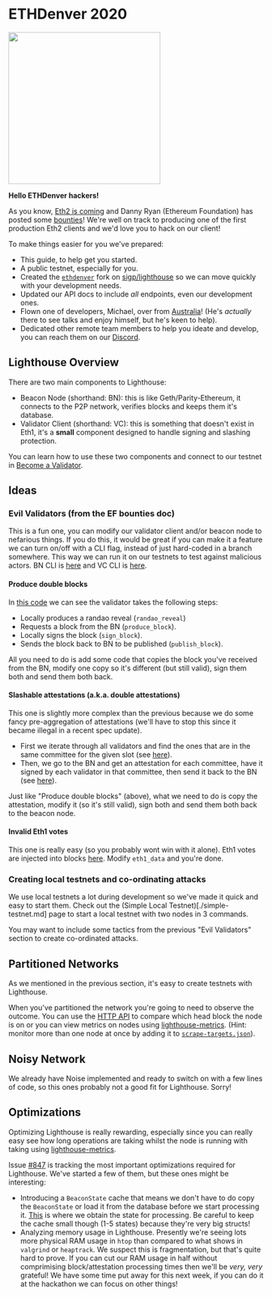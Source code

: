 # ETHDenver 2020

<img style="height:300px" src="https://www.ethdenver.com/wp-content/themes/understrap/img/hero-logo-2020.png"/>

**Hello ETHDenver hackers!**

As you know, [Eth2 is
coming](https://img.buzzfeed.com/buzzfeed-static/static/2019-01/4/12/asset/buzzfeed-prod-web-01/sub-buzz-26378-1546623248-1.jpg)
and Danny Ryan (Ethereum Foundation) has posted some
[bounties](https://notes.ethereum.org/@djrtwo/ethdenver-bounties)! We're well
on track to producing one of the first production Eth2 clients and we'd love
you to hack on our client!

To make things easier for you we've prepared:

- This guide, to help get you started.
- A public testnet, especially for you.
- Created the [`ethdenver`](https://github.com/sigp/lighthouse/pull/854) fork on [sigp/lighthouse](https://github.com/sigp/lighthouse) so we can move quickly with
	your development needs.
- Updated our API docs to include _all_ endpoints, even our development ones.
- Flown one of developers, Michael, over from [Australia](https://sexysciencefacts.files.wordpress.com/2015/07/kangaroo.jpg)! (He's _actually_ there to see talks and enjoy himself, but he's keen to help).
- Dedicated other remote team members to help you ideate and develop, you can
	reach them on our
	[Discord](https://sexysciencefacts.files.wordpress.com/2015/07/kangaroo.jpg).

## Lighthouse Overview

There are two main components to Lighthouse:

- Beacon Node (shorthand: BN): this is like Geth/Parity-Ethereum, it connects to the P2P
	network, verifies blocks and keeps them it's database.
- Validator Client (shorthand: VC): this is something that doesn't exist in Eth1, it's a
	**small** component designed to handle signing and slashing protection.

You can learn how to use these two components and connect to our testnet in
[Become a Validator](./become-a-validator.md).

## Ideas

### Evil Validators (from the EF bounties doc)

This is a fun one, you can modify our validator client and/or beacon node to
nefarious things. If you do this, it would be great if you can make it a
feature we can turn on/off with a CLI flag, instead of just hard-coded in a
branch somewhere. This way we can run it on our testnets to test against
malicious actors. BN CLI is [here](https://github.com/sigp/lighthouse/blob/master/beacon_node/src/cli.rs) and VC CLI is [here](https://github.com/sigp/lighthouse/blob/master/validator_client/src/cli.rs).

#### Produce double blocks

In [this
code](https://github.com/sigp/lighthouse/blob/371e5adcf89d99a5958b802cf9925a990bd66ba6/validator_client/src/block_service.rs#L196-L233)
we can see the validator takes the following steps:

- Locally produces a randao reveal (`randao_reveal`)
- Requests a block from the BN (`produce_block`).
- Locally signs the block (`sign_block`).
- Sends the block back to BN to be published (`publish_block`).


All you need to do is add some code that copies the block you've received from
the BN, modify one copy so it's different (but still valid), sign them both
and send them both back.

#### Slashable attestations (a.k.a. double attestations)

This one is slightly more complex than the previous because we do some fancy
pre-aggregation of attestations (we'll have to stop this since it became
illegal in a recent spec update).

- First we iterate through all validators and find the ones that are in the
	same committee for the given slot (see [here](https://github.com/sigp/lighthouse/blob/371e5adcf89d99a5958b802cf9925a990bd66ba6/validator_client/src/attestation_service.rs#L191-L217)).
- Then, we go to the BN and get an attestation for each committee,
	have it signed by each validator in that committee, then send it back to
	the BN (see [here](https://github.com/sigp/lighthouse/blob/371e5adcf89d99a5958b802cf9925a990bd66ba6/validator_client/src/attestation_service.rs#L232-L279)).

Just like "Produce double blocks" (above), what we need to do is copy the
attestation, modify it (so it's still valid), sign both and send them both back
to the beacon node.

#### Invalid Eth1 votes

This one is really easy (so you probably wont win with it alone). Eth1 votes
are injected into blocks
[here](https://github.com/sigp/lighthouse/blob/371e5adcf89d99a5958b802cf9925a990bd66ba6/beacon_node/beacon_chain/src/beacon_chain.rs#L1396).
Modify `eth1_data` and you're done.

### Creating local testnets and co-ordinating attacks

We use local testnets a lot during development so we've made it quick and easy
to start them. Check out the (Simple Local Testnet)[./simple-testnet.md] page
to start a local testnet with two nodes in 3 commands.

You may want to include some tactics from the previous "Evil Validators"
section to create co-ordinated attacks.

## Partitioned Networks

As we mentioned in the previous section, it's easy to create testnets with
Lighthouse.

When you've partitioned the network you're going to need to observe the
outcome. You can use the [HTTP API](./http.md) to compare which head block the
node is on or you can view metrics on nodes using
[lighthouse-metrics](https://github.com/sigp/lighthouse-metrics). (Hint: monitor more than
one node at once by adding it to
[`scrape-targets.json`](https://github.com/sigp/lighthouse-metrics/blob/master/scrape-targets/scrape-targets.json)).

## Noisy Network

We already have Noise implemented and ready to switch on with a few lines of
code, so this ones probably not a good fit for Lighthouse. Sorry!

## Optimizations

Optimizing Lighthouse is really rewarding, especially since you can really easy
see how long operations are taking whilst the node is running with taking using
[lighthouse-metrics](https://github.com/sigp/lighthouse-metrics).

Issue [#847](https://github.com/sigp/lighthouse/issues/847) is tracking the
most important optimizations required for Lighthouse. We've started a few of
them, but these ones might be interesting:

- Introducing a `BeaconState` cache that means we don't have to do copy the
	`BeaconState` or load it from the database before we start processing it.
	[This](https://github.com/sigp/lighthouse/blob/371e5adcf89d99a5958b802cf9925a990bd66ba6/beacon_node/beacon_chain/src/beacon_chain.rs#L1198-L1202) is where we obtain the state for processing. Be careful to keep the cache small though (1-5 states) because they're very big structs!
- Analyzing memory usage in Lighthouse. Presently we're seeing lots more
	physical RAM usage in `htop` than compared to what shows in `valgrind` or
	`heaptrack`. We suspect this is fragmentation, but that's quite hard to
	prove. If you can cut our RAM usage in half without comprimising
	block/attestation processing times then we'll be _very, very_ grateful!
	We have some time put away for this next week, if you can do it at the
	hackathon we can focus on other things!
